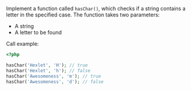 
Implement a function called `hasChar()`, which checks if a string contains a letter in the specified case. The function takes two parameters:

* A string
* A letter to be found

Call example:

```php
<?php

hasChar('Hexlet', 'H'); // true
hasChar('Hexlet', 'h'); // false
hasChar('Awesomeness', 'm'); // true
hasChar('Awesomeness', 'd'); // false
```
